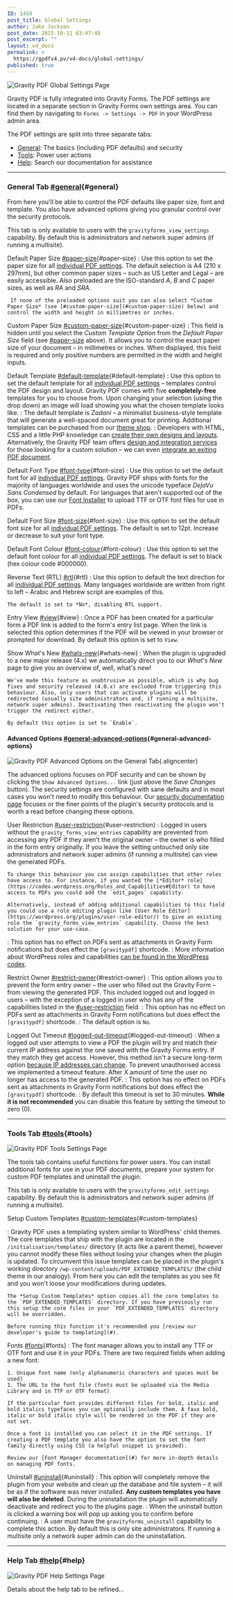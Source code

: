 ```yaml
---
ID: 1458
post_title: Global Settings
author: Jake Jackson
post_date: 2015-10-11 03:47:48
post_excerpt: ""
layout: v4_docs
permalink: >
  https://gpdfv4.pv/v4-docs/global-settings/
published: true
---
```

![Gravity PDF Global Settings Page](https://gpdfv4.pv/app/uploads/2015/10/general-settings.png)

Gravity PDF is fully integrated into Gravity Forms. The PDF settings are located in a separate section in Gravity Forms own settings area. You can find them by navigating to `Forms -> Settings -> PDF` in your WordPress admin area. 

The PDF settings are split into three separate tabs: 

* [General](#general): The basics (including PDF defaults) and security
* [Tools](#tools): Power user actions 
* [Help](#help): Search our documentation for assistance

---

### General Tab [#general](#general){#general}

From here you'll be able to control the PDF defaults like paper size, font and template. You also have advanced options giving you granular control over the security protocols. 

This tab is only available to users with the `gravityforms_view_settings` capability. By default this is administrators and network super admins (if running a multisite).

Default Paper Size [#paper-size](#paper-size){#paper-size}
:    Use this option to set the paper size for all [individual PDF settings](#). The default selection is A4 (210 x 297mm), but other common paper sizes – such as US Letter and Legal – are easily accessible. Also preloaded are the ISO-standard *A*, *B* and *C* paper sizes, as well as *RA* and *SRA*. 

     If none of the preloaded options suit you can also select *Custom Paper Size* (see [#custom-paper-size](#custom-paper-size) below) and control the width and height in millimetres or inches. 

Custom Paper Size [#custom-paper-size](#custom-paper-size){#custom-paper-size}
:    This field is hidden until you select the *Custom Template Option* from the *Default Paper Size* field (see [#paper-size](#paper-size) above). It allows you to control the exact paper size of your document – in millimetres or inches. When displayed, this field is required and only positive numbers are permitted in the width and height inputs.

Default Template [#default-template](#default-template){#default-template}
:    Use this option to set the default template for all [individual PDF settings](#) – templates control the PDF design and layout. Gravity PDF comes with five **completely-free** templates for you to choose from. Upon changing your selection (using the drop down) an image will load showing you what the chosen template looks like. 
:    The default template is *Zadani* – a minimalist business-style template that will generate a well-spaced document great for printing. Additional templates can be purchased from our [theme shop](#). 
:    Developers with HTML, CSS and a little PHP knowledge can [create their own designs and layouts](#). Alternatively, the Gravity PDF team offers [design and integration services](#) for those looking for a custom solution – we can even [integrate an exiting PDF document](#).

Default Font Type [#font-type](#font-type){#font-size}
:    Use this option to set the default font for all [individual PDF settings](#). Gravity PDF ships with fonts for the majority of languages worldwide and uses the unicode typeface *DejaVu Sans Condensed* by default. For languages that aren't supported out of the box, you can use our [Font Installer](#fonts) to upload TTF or OTF font files for use in PDFs. 

Default Font Size [#font-size](#font-size){#font-size}
:    Use this option to set the default font size for all [individual PDF settings](#). The default is set to 12pt. Increase or decrease to suit your font type.

Default Font Colour [#font-colour](#font-colour){#font-colour}
:    Use this option to set the default font colour for all [individual PDF settings](#). The default is set to black (hex colour code #000000).

Reverse Text (RTL) [#rtl](#rtl){#rtl}
:    Use this option to default the text direction for all [individual PDF settings](#). Many languages worldwide are written from right to left – Arabic and Hebrew script are examples of this. 

    The default is set to *No*, disabling RTL support.

Entry View [#view](#view){#view}
:    Once a PDF has been created for a particular form a PDF link is added to the form's entry list page. When the link is selected this option determines if the PDF will be viewed in your browser or prompted for download. By default this option is set to `View`.

Show What's New [#whats-new](#whats-new){#whats-new}
:    When the plugin is upgraded to a new major release (4.x) we automatically direct you to our *What's New* page to give you an overview of, well, what's new! 

    We've made this feature as unobtrusive as possible, which is why bug fixes and security released (4.0.x) are excluded from triggering this behaviour. Also, only users that can activate plugins will be redirected (usually site administrators and, if running a multisite, network super admins). Deactivating then reactivating the plugin won't trigger the redirect either. 

    By default this option is set to `Enable`. 

#### Advanced Options [#general-advanced-options](#general-advanced-options){#general-advanced-options}

![Gravity PDF Advanced Options on the General Tab](https://gpdfv4.pv/app/uploads/2015/10/security-settings.png){.aligncenter}

The advanced options focuses on PDF security and can be shown by clicking the `Show Advanced Options...` link (just above the *Save Changes* button). The security settings are configured with sane defaults and in most cases you won't need to modify this behaviour. Our [security documentation page](#) focuses or the finer points of the plugin's security protocols and is worth a read before changing these options.

User Restriction [#user-restriction](#user-restriction){#user-restriction}
:    Logged in users without the `gravity_forms_view_entries` capability are prevented from accessing any PDF if they aren't the original owner – the owner is who filled in the form entry originally. If you leave the setting untouched only site administrators and network super admins (if running a multisite) can view the generated PDFs. 

    To change this behaviour you can assign capabilities that other roles have access to. For instance, if you wanted the [*Editor* role](https://codex.wordpress.org/Roles_and_Capabilities#Editor) to have access to PDFs you could add the `edit_pages` capability.

    Alternatively, instead of adding additional capabilities to this field you could use a role editing plugin like [User Role Editor](https://wordpress.org/plugins/user-role-editor/) to give an existing role the `gravity_forms_view_entries` capability. Choose the best solution for your use-case.

:   This option has no effect on PDFs sent as attachments in Gravity Form notifications but does effect the `[gravitypdf]` shortcode.
:   More information about WordPress roles and capabilities [can be found in the WordPress codex](https://codex.wordpress.org/Roles_and_Capabilities).

Restrict Owner [#restrict-owner](#restrict-owner){#restrict-owner}
:    This option allows you to prevent the form entry owner – the user who filled out the Gravity Form – from viewing the generated PDF. This included logged out and logged in users – with the exception of a logged in user who has any of the capabilities listed in the [#user-restriction](#user-restriction) field. 
:   This option has no effect on PDFs sent as attachments in Gravity Form notifications but does effect the `[gravitypdf]` shortcode.
:   The default option is `No`.

Logged Out Timeout [#logged-out-timeout](#logged-out-timeout){#logged-out-timeout}
:    When a logged out user attempts to view a PDF the plugin will try and match their current IP address against the one saved with the Gravity Forms entry. If they match they get access. However, this method isn't a secure long-term option [because IP addresses can change](http://whatismyipaddress.com/keeps-changing). To prevent unauthorised access we implemented a timeout feature. After X amount of time the user no longer has access to the generated PDF.
:   This option has no effect on PDFs sent as attachments in Gravity Form notifications but does effect the `[gravitypdf]` shortcode.
:   By default this timeout is set to 30 minutes. **While it is not recommended** you can disable this feature by setting the timeout to zero (0).

---

### Tools Tab [#tools](#tools){#tools}

![Gravity PDF Tools Settings Page](https://gpdfv4.pv/app/uploads/2015/10/tools-tab.png)

The tools tab contains useful functions for power users. You can install additional fonts for use in your PDF documents, prepare your system for custom PDF templates and uninstall the plugin. 

This tab is only available to users with the `gravityforms_edit_settings` capability. By default this is administrators and network super admins (if running a multisite).

Setup Custom Templates [#custom-templates](#custom-templates){#custom-templates}

:   Gravity PDF uses a templating system similar to WordPress' child themes. The core templates that ship with the plugin are located in the `/initialisation/templates/` directory (it acts like a parent theme), however you cannot modify these files without losing your changes when the plugin is updated. To circumvent this issue templates can be placed in the plugin's working directory `/wp-content/uploads/PDF_EXTENDED_TEMPLATES/` (the child theme in our analogy). From here you can edit the templates as you see fit and you won't loose your modifications during updates. 

    The *Setup Custom Templates* option copies all the core templates to the `PDF_EXTENDED_TEMPLATES` directory. If you have previously run this setup the core files in your `PDF_EXTENDED_TEMPLATES` directory will be overridden.

    Before running this function it's recommended you [review our developer's guide to templating](#).

Fonts [#fonts](#fonts){#fonts}
:   The font manager allows you to install any TTF or OTF font and use it in your PDFs. There are two required fields when adding a new font:

    1. Unique font name (only alphanumeric characters and spaces must be used)
    1. The URL to the font file (fonts must be uploaded via the Media Library and in TTF or OTF format)

    If the particular font provides different files for bold, italic and bold italics typefaces you can optionally include them. A faux bold, italic or bold italic style will be rendered in the PDF if they are not set. 

    Once a font is installed you can select it in the PDF settings. If creating a PDF template you also have the option to set the font family directly using CSS (a helpful snippet is provided).

    Review our [Font Manager documentation](#) for more in-depth details on managing PDF fonts.

Uninstall [#uninstall](#uninstall){#uninstall}
:   This option will completely remove the plugin from your website and clean up the database and file system – it will be as if the software was never installed. **Any custom templates you have will also be deleted**. During the uninstallation the plugin will automatically deactivate and redirect you to the plugins page.
:   When the uninstall button is clicked a warning box will pop up asking you to confirm before continuing.
:   A user must have the `gravityforms_uninstall` capability to complete this action. By default this is only site administrators. If running a multisite only a network super admin can do the uninstallation.

---

### Help Tab [#help](#help){#help}

![Gravity PDF Help Settings Page](https://gpdfv4.pv/app/uploads/2015/10/help-tab.png)

Details about the help tab to be refined...